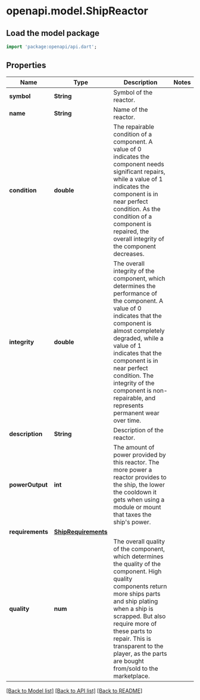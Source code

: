 # openapi.model.ShipReactor

## Load the model package
```dart
import 'package:openapi/api.dart';
```

## Properties
Name | Type | Description | Notes
------------ | ------------- | ------------- | -------------
**symbol** | **String** | Symbol of the reactor. | 
**name** | **String** | Name of the reactor. | 
**condition** | **double** | The repairable condition of a component. A value of 0 indicates the component needs significant repairs, while a value of 1 indicates the component is in near perfect condition. As the condition of a component is repaired, the overall integrity of the component decreases. | 
**integrity** | **double** | The overall integrity of the component, which determines the performance of the component. A value of 0 indicates that the component is almost completely degraded, while a value of 1 indicates that the component is in near perfect condition. The integrity of the component is non-repairable, and represents permanent wear over time. | 
**description** | **String** | Description of the reactor. | 
**powerOutput** | **int** | The amount of power provided by this reactor. The more power a reactor provides to the ship, the lower the cooldown it gets when using a module or mount that taxes the ship's power. | 
**requirements** | [**ShipRequirements**](ShipRequirements.md) |  | 
**quality** | **num** | The overall quality of the component, which determines the quality of the component. High quality components return more ships parts and ship plating when a ship is scrapped. But also require more of these parts to repair. This is transparent to the player, as the parts are bought from/sold to the marketplace. | 

[[Back to Model list]](../README.md#documentation-for-models) [[Back to API list]](../README.md#documentation-for-api-endpoints) [[Back to README]](../README.md)


